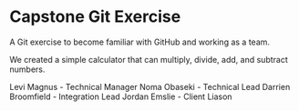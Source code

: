 # Capstone Git Exercise

A Git exercise to become familiar with GitHub and working as a team.

We created a simple calculator that can multiply, divide, add, and subtract numbers.

Levi Magnus - Technical Manager
Noma Obaseki - Technical Lead
Darrien Broomfield - Integration Lead
Jordan Emslie - Client Liason
